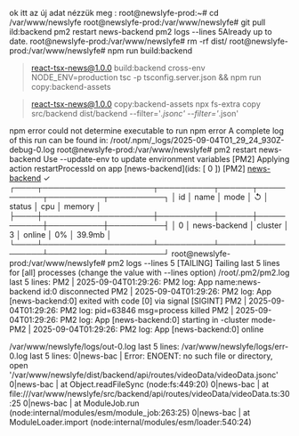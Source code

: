 ok itt az új adat nézzük meg : root@newslyfe-prod:~# cd /var/www/newslyfe
root@newslyfe-prod:/var/www/newslyfe#   git pull
ild:backend
  pm2 restart news-backend
  pm2 logs --lines 5Already up to date.
root@newslyfe-prod:/var/www/newslyfe#   rm -rf dist/
root@newslyfe-prod:/var/www/newslyfe#   npm run build:backend

> react-tsx-news@1.0.0 build:backend
> cross-env NODE_ENV=production tsc -p tsconfig.server.json && npm run copy:backend-assets


> react-tsx-news@1.0.0 copy:backend-assets
> npx fs-extra copy src/backend dist/backend --filter='*.jsonc' --filter='*.json'

npm error could not determine executable to run
npm error A complete log of this run can be found in: /root/.npm/_logs/2025-09-04T01_29_24_930Z-debug-0.log
root@newslyfe-prod:/var/www/newslyfe#   pm2 restart news-backend
Use --update-env to update environment variables
[PM2] Applying action restartProcessId on app [news-backend](ids: [ 0 ])
[PM2] [news-backend](0) ✓
┌────┬────────────────────┬──────────┬──────┬───────────┬──────────┬──────────┐
│ id │ name               │ mode     │ ↺    │ status    │ cpu      │ memory   │
├────┼────────────────────┼──────────┼──────┼───────────┼──────────┼──────────┤
│ 0  │ news-backend       │ cluster  │ 3    │ online    │ 0%       │ 39.9mb   │
└────┴────────────────────┴──────────┴──────┴───────────┴──────────┴──────────┘
root@newslyfe-prod:/var/www/newslyfe#   pm2 logs --lines 5
[TAILING] Tailing last 5 lines for [all] processes (change the value with --lines option)
/root/.pm2/pm2.log last 5 lines:
PM2        | 2025-09-04T01:29:26: PM2 log: App name:news-backend id:0 disconnected
PM2        | 2025-09-04T01:29:26: PM2 log: App [news-backend:0] exited with code [0] via signal [SIGINT]
PM2        | 2025-09-04T01:29:26: PM2 log: pid=63846 msg=process killed
PM2        | 2025-09-04T01:29:26: PM2 log: App [news-backend:0] starting in -cluster mode-
PM2        | 2025-09-04T01:29:26: PM2 log: App [news-backend:0] online

/var/www/newslyfe/logs/out-0.log last 5 lines:
/var/www/newslyfe/logs/err-0.log last 5 lines:
0|news-bac | Error: ENOENT: no such file or directory, open '/var/www/newslyfe/dist/backend/api/routes/videoData/videoData.jsonc'
0|news-bac |     at Object.readFileSync (node:fs:449:20)
0|news-bac |     at file:///var/www/newslyfe/src/backend/api/routes/videoData/videoData.ts:30:25
0|news-bac |     at ModuleJob.run (node:internal/modules/esm/module_job:263:25)
0|news-bac |     at ModuleLoader.import (node:internal/modules/esm/loader:540:24)

